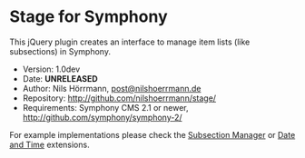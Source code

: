 # Stage for Symphony

This jQuery plugin creates an interface to manage item lists (like subsections) in Symphony.

- Version: 1.0dev
- Date: **UNRELEASED**
- Author: Nils Hörrmann, post@nilshoerrmann.de
- Repository: <http://github.com/nilshoerrmann/stage/>
- Requirements: Symphony CMS 2.1 or newer, <http://github.com/symphony/symphony-2/>

For example implementations please check the [Subsection Manager](http://github.com/nilshoerrmann/subsectionmanager/) or [Date and Time](http://github.com/nilshoerrmann/datetime/tree/working/) extensions.